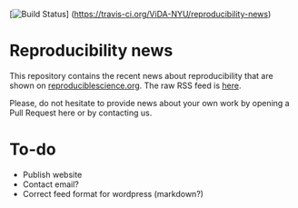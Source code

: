 [![Build Status](https://travis-ci.org/ViDA-NYU/reproducibility-news.svg?branch=master)]
(https://travis-ci.org/ViDA-NYU/reproducibility-news)

Reproducibility news
====================

This repository contains the recent news about reproducibility that are shown on [reproduciblescience.org](http://reproduciblescience.org/). The raw RSS feed is [here](http://vida-nyu.github.io/reproducibility-news/feed.rss).

Please, do not hesitate to provide news about your own work by opening a Pull Request here or by contacting us.

To-do
=====

* Publish website
* Contact email?
* Correct feed format for wordpress (markdown?)
